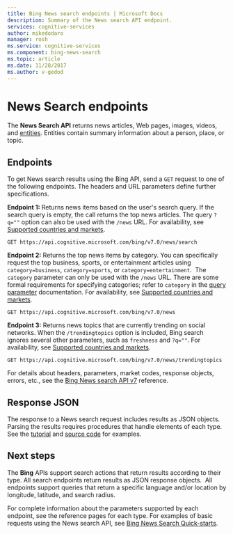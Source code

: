 ```yaml
---
title: Bing News search endpoints | Microsoft Docs
description: Summary of the News search API endpoint.
services: cognitive-services
author: mikedodaro
manager: rosh
ms.service: cognitive-services
ms.component: bing-news-search
ms.topic: article
ms.date: 11/28/2017
ms.author: v-gedod
---
```


# News Search endpoints
The **News Search API** returns news articles, Web pages, images, videos, and [entities](https://docs.microsoft.com/azure/cognitive-services/bing-entities-search/search-the-web). Entities contain summary information about a person, place, or topic.
## Endpoints
To get News search results using the Bing API, send a `GET` request to one of the following endpoints. The headers and URL parameters define further specifications.

**Endpoint 1:** Returns news items based on the user's search query. If the search query is empty, the call returns the top news articles. The query `?q=""` option can also be used with the `/news` URL. For availability, see [Supported countries and markets](language-support.md#supported-markets-for-news-search-endpoint).
```
GET https://api.cognitive.microsoft.com/bing/v7.0/news/search
```

**Endpoint 2:** Returns the top news items by category. You can specifically request the top business, sports, or entertainment articles using `category=business`, `category=sports`, or `category=entertainment`.  The `category` parameter can only be used with the `/news` URL. There are some formal requirements for specifying categories; refer to `category` in the [query parameter](https://docs.microsoft.com/rest/api/cognitiveservices/bing-news-api-v7-reference#query-parameters) documentation. For availability, see [Supported countries and markets](language-support.md#supported-markets-for-news-endpoint).
```
GET https://api.cognitive.microsoft.com/bing/v7.0/news  
```

**Endpoint 3:** Returns news topics that are currently trending on social networks. When the `/trendingtopics` option is included, Bing search ignores several other parameters, such as `freshness` and `?q=""`. For availability, see [Supported countries and markets](language-support.md#supported-markets-for-news-trending-endpoint).
```
GET https://api.cognitive.microsoft.com/bing/v7.0/news/trendingtopics
```

For details about headers, parameters, market codes, response objects, errors, etc., see the [Bing News search API v7](https://docs.microsoft.com/rest/api/cognitiveservices/bing-news-api-v7-reference) reference.
## Response JSON
The response to a News search request includes results as JSON objects. Parsing the results requires procedures that handle elements of each type. See the [tutorial](https://docs.microsoft.com/azure/cognitive-services/bing-news-search/tutorial-bing-news-search-single-page-app) and [source code](https://docs.microsoft.com/azure/cognitive-services/bing-news-search/tutorial-bing-news-search-single-page-app-source) for examples.

## Next steps
The **Bing** APIs support search actions that return results according to their type. All search endpoints return results as JSON response objects.  All endpoints support queries that return a specific language and/or location by longitude, latitude, and search radius.

For complete information about the parameters supported by each endpoint, see the reference pages for each type.
For examples of basic requests using the News search API, see [Bing News Search Quick-starts](https://docs.microsoft.com/azure/cognitive-services/bing-news-search).
